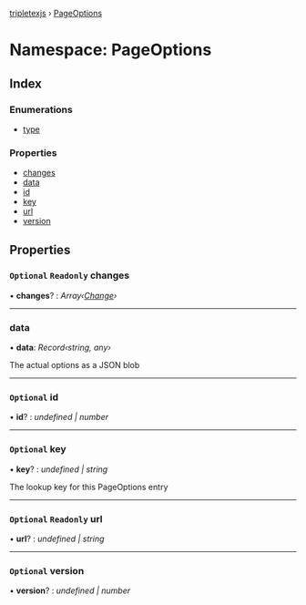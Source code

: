 [tripletexjs](../README.md) › [PageOptions](pageoptions.md)

# Namespace: PageOptions

## Index

### Enumerations

* [type](../enums/pageoptions.type.md)

### Properties

* [changes](pageoptions.md#optional-readonly-changes)
* [data](pageoptions.md#data)
* [id](pageoptions.md#optional-id)
* [key](pageoptions.md#optional-key)
* [url](pageoptions.md#optional-readonly-url)
* [version](pageoptions.md#optional-version)

## Properties

### `Optional` `Readonly` changes

• **changes**? : *Array‹[Change](change.md)›*

___

###  data

• **data**: *Record‹string, any›*

The actual options as a JSON blob

___

### `Optional` id

• **id**? : *undefined | number*

___

### `Optional` key

• **key**? : *undefined | string*

The lookup key for this PageOptions entry

___

### `Optional` `Readonly` url

• **url**? : *undefined | string*

___

### `Optional` version

• **version**? : *undefined | number*

